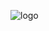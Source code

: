 ![logo](https://user-images.githubusercontent.com/113786798/190866923-b7cf541e-af60-45f8-a98a-c77450c734da.jpg)

